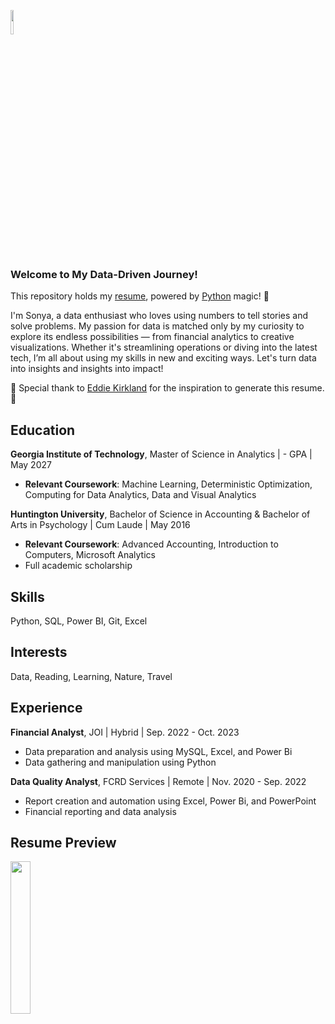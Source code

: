 

<p  align="left">
  <img  src="https://github.com/user-attachments/assets/0c6331c9-4e26-4a52-8f06-a442579d3fec" width="10%" height="10%"/>
  &nbsp;

### Welcome to My Data-Driven Journey!

This repository holds my 
[resume](https://github.com/Sonya-7/Resume/blob/main/!%20(SonyaLawrenceThompsonResume).pdf), powered by 
[Python](https://github.com/Sonya-7/Resume/blob/main/SonyaLawrenceThompsonResume.py)
 magic! 🌟 

I'm Sonya, a data enthusiast who loves using numbers to tell stories and solve problems. My passion for data is matched only by my curiosity to explore its endless possibilities — from financial analytics to creative visualizations. Whether it's streamlining operations or diving into the latest tech, I’m all about using my skills in new and exciting ways. Let's turn data into insights and insights into impact!

👏 Special thank to [Eddie Kirkland](https://github.com/e-kirkland) for the inspiration to generate this resume. 👏

## Education
**Georgia Institute of Technology**, Master of Science in Analytics | - GPA | May 2027
* **Relevant Coursework**: Machine Learning, Deterministic Optimization, Computing for Data Analytics, Data and Visual Analytics


**Huntington University**, Bachelor of Science in Accounting & Bachelor of Arts in Psychology | Cum Laude | May 2016
* **Relevant Coursework**: Advanced Accounting, Introduction to Computers, Microsoft Analytics
* Full academic scholarship

## Skills
Python, SQL, Power BI, Git, Excel

## Interests
Data, Reading, Learning, Nature, Travel

<!-- update secion with project information
## Projects
[**Using Sentiment Analysis to Visualize Character Arcs in Avatar: The Last Airbender**](https://github.com/ritakalach/atla-sentiment-analysis) | *Apr 2020*
* **Created using Jupyter Notebook for Python**
* **Motivation**: Was curious if sentiment scores could be used to map a character's arc over the course of a story
* Scraped the web for episode transcripts with *Beautiful Soup*
* Manipulated the gathered data with *pandas* and analyzed character dialogue using *VADER*
* Created [interactive visualizations](https://chart-studio.plotly.com/~ritakalach/4/#/) of the sentiment scores with *Plotly Express*
* Published detailed project tutorial and discussion on [Medium](https://medium.com/data-comet/atla-sentiment-analysis-43f26edddad2) (500+ views)

[**Twitter Bot**](https://github.com/ritakalach/twitter-bot) | *Oct 2020*
* **Built in Python with Tweepy**
* **Motivation**: Share a backlog of book quotes stored in a text file
* Automated tweets via the Twitter API

[**Instagram Unfollow Tool**](https://github.com/ritakalach/ig-unfollow-tool) | *Dec 2020*
* **Built in Python with Selenium**
* Automated the process of unfollowing Instagram accounts that don't follow you back
-->

## Experience
**Financial Analyst**, JOI | Hybrid | Sep. 2022 - Oct. 2023
* Data preparation and analysis using MySQL, Excel, and Power Bi
* Data gathering and manipulation using Python

**Data Quality Analyst**, FCRD Services | Remote | Nov. 2020 - Sep. 2022
* Report creation and automation using Excel, Power Bi, and PowerPoint
* Financial reporting and data analysis

## Resume Preview
<p  align="left">
  <img  src="https://github.com/user-attachments/assets/efc259b8-6216-483c-a729-99cd7b3e45fd" width="25%" height=25%/>




